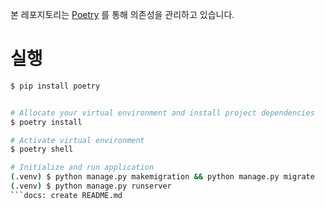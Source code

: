 본 레포지토리는 [Poetry](https://python-poetry.org) 를 통해 의존성을 관리하고 있습니다.

# 실행

```bash
$ pip install poetry


# Allocate your virtual environment and install project dependencies
$ poetry install

# Activate virtual environment
$ poetry shell

# Initialize and run application
(.venv) $ python manage.py makemigration && python manage.py migrate
(.venv) $ python manage.py runserver
```docs: create README.md